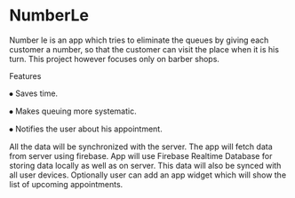 # NumberLe

Number le is an app which tries to eliminate the queues by giving each customer a number,
so that the customer can visit the place when it is his turn. 
This project however focuses only on barber shops.

Features

  ⦁	Saves time.

  ⦁	Makes queuing more systematic.

  ⦁	Notifies the user about his appointment.



All the data will be synchronized with the server. The app will fetch data from server using firebase.
App will use Firebase Realtime Database for storing data locally as well as on server. 
This data will also be synced with all user devices. 
Optionally user can add an app widget which will show the list of upcoming appointments.
